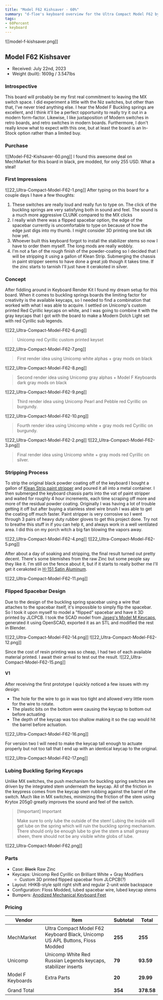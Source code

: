 ```yaml
---
title: "Model F62 Kishsaver - 60%"
summary: "d-floe's keyboard overview for the Ultra Compact Model F62 by Model F Labs."
tags:
- 60Percent
- keyboard
---
```


![[model-f-kishsaver.png]]

## Model F62 Kishsaver

- Received: July 22nd, 2023
- Weight (built): 1609g / 3.547lbs

### Introspective

This board will probably be my first real commitment to leaving the MX switch space. I did experiment a little with the Niz switches, but other than that, I've never tried anything else. I hear the Model F Buckling springs are excellent, and I think it'll be a perfect opportunity to really try it out in a modern form-factor. Likewise, I like juxtaposition of Modern switches in retro boards, and retro switches in modern boards. Furthermore, I don't really know what to expect with this one, but at least the board is an In-Stock option rather than a limited buy.

### Purchase

![[Model-F62-Kishsaver-60.png]]
I found this awesome deal on MechMarket for this board in black, pre modded, for only 255 USD. What a steal!

### First Impressions

![[22_Ultra-Compact-Model-F62-1.png]]
After typing on this board for a couple days I have a few thoughts:

1. These switches are really loud and really fun to type on. The click of the buckling springs are very satisfying both in sound and feel. The sound is a much more aggressive CLUNK compared to the MX clicks
2. I really wish there was a flipped spacebar option, the edge of the spacebar currently is uncomfortable to type on because of how the edge just digs into my thumb. I might consider 3D printing one but idk how yet.
3. Whoever built this keyboard forgot to install the stabilizer stems so now I have to order them myself. The long mods are really wobbly.
4. I'm not a fan of the rough finish of the powder-coating so I decided that I will be stripping it using a gallon of Klean Strip. Submerging the chassis in paint stripper seems to have done a great job though it takes time. If the zinc starts to tarnish I'll just have it cerakoted in silver.

### Concept

After fiddling around in Keyboard Render Kit I found my dream setup for this board. When it comes to buckling springs boards the limiting factor for creativity is the available keycaps, so I needed to find a combination that worked with what I was able to acquire. I settled on Unicomp's custom printed Red Cyrillic keycaps on white, and I was going to combine it with the gray keycaps that I got with the board to make a Modern Dolch Light set with red Cyrillic sub legends.

![[22_Ultra-Compact-Model-F62-6.png]]

> Unicomp red Cyrillic custom printed keyset

![[22_Ultra-Compact-Model-F62-7.png]]

> First render idea using Unicomp white alphas + gray mods on black

![[22_Ultra-Compact-Model-F62-8.png]]

> Second render idea using Unicomp gray alphas + Model F Keyboards dark gray mods on black

![[22_Ultra-Compact-Model-F62-9.png]]

> Third render idea using Unicomp Pearl and Pebble red Cyrillic on burgundy.

![[22_Ultra-Compact-Model-F62-10.png]]

> Fourth render idea using Unicomp white + gray mods red Cyrillic on burgundy.

![[22_Ultra-Compact-Model-F62-2.png]]
![[22_Ultra-Compact-Model-F62-3.png]]

> Final render idea using Unicomp white + gray mods red Cyrillic on silver.

### Stripping Process

To strip the original black powder coating off of the keyboard I bought a gallon of [Klean Strip paint stripper](https://www.homedepot.com/p/Klean-Strip-1-Gal-Premium-Paint-Remover-and-Stripper-GKPS300/307994460) and poured it all into a metal container. I then submerged the keyboard chassis parts into the vat of paint stripper and waited for roughly 4 hour increments, each time scraping off more and more of the residual powder coating. Originally I was having a lot of trouble getting it off but after buying a stainless steel wire brush I was able to get the coating off much faster. Paint stripper is very corrosive so I went through 3 pairs of heavy duty rubber gloves to get this project done. Try not to breathe this stuff in if you can help it, and always work in a well ventilated area. I did this on my porch witch a big fan blowing the vapors away.

![[22_Ultra-Compact-Model-F62-4.png]]
![[22_Ultra-Compact-Model-F62-5.png]]

After about a day of soaking and stripping, the final result turned out pretty decent. There's some blemishes from the raw Zinc but some people say they like it. I'm still on the fence about it, but if it starts to really bother me I'll get it cerakoted in [H-151 Satin Aluminum](https://www.cerakote.com/shop/cerakote-coating/H-151/satin-aluminum).

![[22_Ultra-Compact-Model-F62-11.png]]

### Flipped Spacebar Design

Due to the design of the buckling spring spacebar using a wire that attaches to the spacebar itself, it's impossible to simply flip the spacebar. So I took it upon myself to model a "flipped" spacebar and have it 3D printed by JLCPCB.
I took the SCAD model from [Jaseg's Model M Keycaps](https://github.com/jaseg/Model-m), generated it using OpenSCAD, exported it as an STL and modified the rest in Blender.

![[22_Ultra-Compact-Model-F62-14.png]]
![[22_Ultra-Compact-Model-F62-12.png]]

Since the cost of resin printing was so cheap, I had two of each available material printed. I await their arrival to test out the result.
![[22_Ultra-Compact-Model-F62-15.png]]

#### V1

After receiving the first prototype I quickly noticed a few issues with my design:

- The hole for the wire to go in was too tight and allowed very little room for the wire to rotate.
- The plastic bits on the bottom were causing the keycap to bottom out before actuating
- The depth of the keycap was too shallow making it so the cap would hit the barrel before actuation.

![[22_Ultra-Compact-Model-F62-16.png]]

For version two I will need to make the keycap tall enough to actuate properly but not too tall that I end up with an identical keycap to the original.

![[22_Ultra-Compact-Model-F62-17.png]]
### Lubing Buckling Spring Keycaps

Unlike MX switches, the push mechanism for buckling spring switches are driven by the integrated stem underneath the keycap. All of the friction in the keypress comes from the keycap stem rubbing against the barrel of the switch. Much like in MX switches, minimizing the friction of the stem using Krytox 205g0 greatly improves the sound and feel of the switch.

> [!important] Important
>
> Make sure to only lube the outside of the stem! Lubing the inside will get lube on the spring which will ruin the buckling spring mechanism.
> There should only be enough lube to give the stem a small greasy sheen, there should not be any visible white globs of lube.

![[22_Ultra-Compact-Model-F62.png]]

### Parts

- Case: ~~Black~~ Raw Zinc
- Keycaps: Unicomp Red Cyrillic on Brilliant White + Gray Modifiers
    - Custom 3D printed flipped spacebar from JLCPCB(?)
- Layout: HHKB-style split right shift and regular 2-unit wide backspace
- Configuration: Floss Modded, lubed spacebar wire, lubed keycap stems
- Bumpers: [Anodized Mechanical Keyboard Feet](https://www.amazon.com/dp/B0BKM1HC1D)

### Pricing

| Vendor            | Item                                                                         | Subtotal | Total      |
| ----------------- | ---------------------------------------------------------------------------- | -------- | ---------- |
| MechMarket        | Ultra Compact Model F62 Keyboard Black, Unicomp US APL Buttons, Floss Modded | **255**  | **255**    |
| Unicomp           | Unicomp White Red Russian Legends keycaps, stabilizer inserts                | **79**   | **93.59**  |
| Model F Keyboards | Extra Parts                                                                  | **20**   | **29.99**  |
|                   |                                                                              |
| Grand Total       |                                                                              | **354**  | **378.58** |
